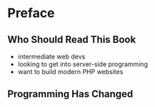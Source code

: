 # Preface

## Who Should Read This Book

- intermediate web devs
- looking to get into server-side programming
- want to build modern PHP websites

## Programming Has Changed
